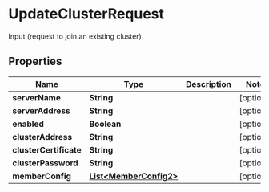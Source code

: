 

# UpdateClusterRequest

Input (request to join an existing cluster)

## Properties

Name | Type | Description | Notes
------------ | ------------- | ------------- | -------------
**serverName** | **String** |  |  [optional]
**serverAddress** | **String** |  |  [optional]
**enabled** | **Boolean** |  |  [optional]
**clusterAddress** | **String** |  |  [optional]
**clusterCertificate** | **String** |  |  [optional]
**clusterPassword** | **String** |  |  [optional]
**memberConfig** | [**List&lt;MemberConfig2&gt;**](MemberConfig2.md) |  |  [optional]



